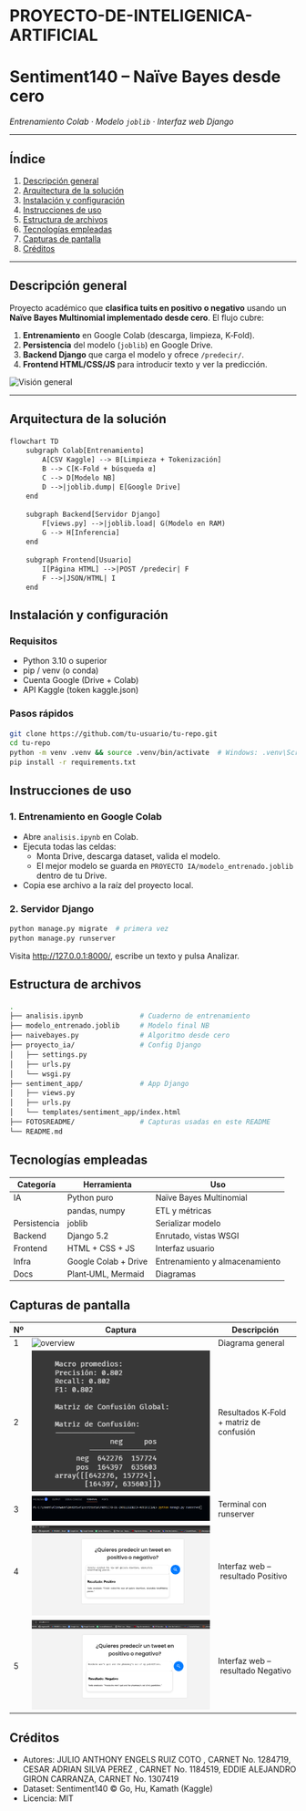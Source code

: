 # PROYECTO-DE-INTELIGENICA-ARTIFICIAL
# Sentiment140 – Naïve Bayes desde cero

*Entrenamiento Colab · Modelo *`joblib`* · Interfaz web Django*

---

## Índice

1. [Descripción general](#descripción-general)
2. [Arquitectura de la solución](#arquitectura-de-la-solución)
3. [Instalación y configuración](#instalación-y-configuración)
4. [Instrucciones de uso](#instrucciones-de-uso)
5. [Estructura de archivos](#estructura-de-archivos)
6. [Tecnologías empleadas](#tecnologías-empleadas)
7. [Capturas de pantalla](#capturas-de-pantalla)
8. [Créditos](#créditos)

---

## Descripción general

Proyecto académico que **clasifica tuits en positivo o negativo** usando un **Naïve Bayes Multinomial implementado desde cero**. El flujo cubre:

1. **Entrenamiento** en Google Colab (descarga, limpieza, K‑Fold).
2. **Persistencia** del modelo (`joblib`) en Google Drive.
3. **Backend Django** que carga el modelo y ofrece `/predecir/`.
4. **Frontend HTML/CSS/JS** para introducir texto y ver la predicción.

![Visión general](FOTOSREADME/overview.png)

---

## Arquitectura de la solución

```mermaid
flowchart TD
    subgraph Colab[Entrenamiento]
        A[CSV Kaggle] --> B[Limpieza + Tokenización]
        B --> C[K‑Fold + búsqueda α]
        C --> D[Modelo NB]
        D -->|joblib.dump| E[Google Drive]
    end
    
    subgraph Backend[Servidor Django]
        F[views.py] -->|joblib.load| G(Modelo en RAM)
        G --> H[Inferencia]
    end
    
    subgraph Frontend[Usuario]
        I[Página HTML] -->|POST /predecir| F
        F -->|JSON/HTML| I
    end
```

## Instalación y configuración

### Requisitos
- Python 3.10 o superior
- pip / venv (o conda)
- Cuenta Google (Drive + Colab)
- API Kaggle (token kaggle.json)

### Pasos rápidos

```bash
git clone https://github.com/tu‑usuario/tu‑repo.git
cd tu‑repo
python -m venv .venv && source .venv/bin/activate  # Windows: .venv\Scripts\activate
pip install -r requirements.txt
```

## Instrucciones de uso

### 1. Entrenamiento en Google Colab

- Abre `analisis.ipynb` en Colab.
- Ejecuta todas las celdas:
  - Monta Drive, descarga dataset, valida el modelo.
  - El mejor modelo se guarda en `PROYECTO IA/modelo_entrenado.joblib` dentro de tu Drive.
- Copia ese archivo a la raíz del proyecto local.

### 2. Servidor Django

```bash
python manage.py migrate  # primera vez
python manage.py runserver
```

Visita http://127.0.0.1:8000/, escribe un texto y pulsa Analizar.

## Estructura de archivos

```bash
.
├── analisis.ipynb              # Cuaderno de entrenamiento
├── modelo_entrenado.joblib     # Modelo final NB
├── naivebayes.py               # Algoritmo desde cero
├── proyecto_ia/                # Config Django
│   ├── settings.py
│   ├── urls.py
│   └── wsgi.py
├── sentiment_app/              # App Django
│   ├── views.py
│   ├── urls.py
│   └── templates/sentiment_app/index.html
├── FOTOSREADME/                # Capturas usadas en este README
└── README.md
```

## Tecnologías empleadas

| Categoría | Herramienta | Uso |
|-----------|-------------|-----|
| IA | Python puro | Naïve Bayes Multinomial |
| | pandas, numpy | ETL y métricas |
| Persistencia | joblib | Serializar modelo |
| Backend | Django 5.2 | Enrutado, vistas WSGI |
| Frontend | HTML + CSS + JS | Interfaz usuario |
| Infra | Google Colab + Drive | Entrenamiento y almacenamiento |
| Docs | Plant‑UML, Mermaid | Diagramas |

## Capturas de pantalla

| Nº | Captura | Descripción                                   |
|----|---------|-----------------------------------------------|
| 1  | ![overview](FOTOSREADME/overview.png) | Diagrama general |
| 2  | ![k‑fold](FOTOSREADME/KFOLDYMATRIZ.png) | Resultados K‑Fold + matriz de confusión |
| 3  | ![runserver](FOTOSREADME/foto1.png) | Terminal con runserver |
| 4  | ![positivo](FOTOSREADME/POSITIVE.png) | Interfaz web – resultado Positivo |
| 5  | ![negativo](FOTOSREADME/NEGATIVE.png) | Interfaz web – resultado Negativo |


## Créditos

- Autores: JULIO ANTHONY ENGELS RUIZ COTO , CARNET No. 1284719, CESAR ADRIAN SILVA PEREZ , CARNET No. 1184519, EDDIE ALEJANDRO GIRON CARRANZA, CARNET No. 1307419
- Dataset: Sentiment140 © Go, Hu, Kamath (Kaggle)
- Licencia: MIT

